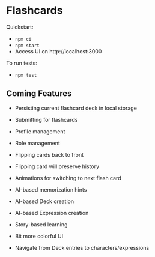 # Flashcards

Quickstart:
- `npm ci`
- `npm start`
- Access UI on http://localhost:3000

To run tests:
- `npm test`

## Coming Features

- Persisting current flashcard deck in local storage
- Submitting for flashcards

- Profile management
- Role management

- Flipping cards back to front
- Flipping card will preserve history
- Animations for switching to next flash card

- AI-based memorization hints
- AI-based Deck creation
- AI-based Expression creation
- Story-based learning
- Bit more colorful UI
- Navigate from Deck entries to characters/expressions

